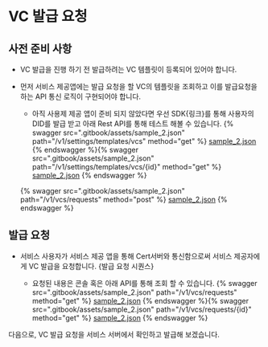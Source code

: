 # VC 발급 요청

## 사전 준비 사항

- VC 발급을 진행 하기 전 발급하려는 VC 템플릿이 등록되어 있어야 합니다.
- 먼저 서비스 제공앱에는 발급 요청을 할 VC의 템플릿을 조회하고 이를 발급요청을 하는 API 통신 로직이 구현되어야 합니다.

   - 아직 사용제 제공 앱이 준비 되지 않았다면 우선 SDK{링크}를 통해 사용자의 DID를 발급 받고 아래 Rest API를 통해 테스트 해볼 수 있습니다. {% swagger src=".gitbook/assets/sample_2.json" path="/v1/settings/templates/vcs" method="get" %} [sample_2.json](.gitbook/assets/sample_2.json) {% endswagger %}{% swagger src=".gitbook/assets/sample_2.json" path="/v1/settings/templates/vcs/{id}" method="get" %} [sample_2.json](.gitbook/assets/sample_2.json) {% endswagger %}

   {% swagger src=".gitbook/assets/sample_2.json" path="/v1/vcs/requests" method="post" %} [sample_2.json](.gitbook/assets/sample_2.json) {% endswagger %}

## 발급 요청

- 서비스 사용자가 서비스 제공 앱을 통해 Cert서버와 통신함으로써 서비스 제공자에게 VC 발급을 요청합니다. {발급 요청 시퀀스}

   - 요청된 내용은 콘솔 혹은 아래 API를 통해 조회 할 수 있습니다. {% swagger src=".gitbook/assets/sample_2.json" path="/v1/vcs/requests" method="get" %} [sample_2.json](.gitbook/assets/sample_2.json) {% endswagger %}{% swagger src=".gitbook/assets/sample_2.json" path="/v1/vcs/requests/{id}" method="get" %} [sample_2.json](.gitbook/assets/sample_2.json) {% endswagger %}

다음으로, VC 발급 요청을 서비스 서버에서 확인하고 발급해 보겠습니다.
